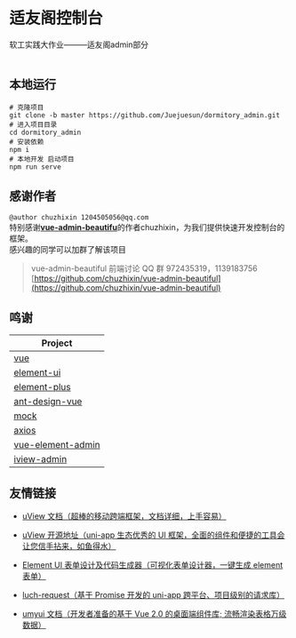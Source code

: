 # 适友阁控制台
软工实践大作业———适友阁admin部分
<br>
<br>

## 本地运行

```shell
# 克隆项目
git clone -b master https://github.com/Juejuesun/dormitory_admin.git
# 进入项目目录
cd dormitory_admin
# 安装依赖
npm i
# 本地开发 启动项目
npm run serve
```

## 感谢作者
`@author chuzhixin 1204505056@qq.com`<br>
特别感谢[**vue-admin-beautifu**](https://github.com/chuzhixin/vue-admin-beautiful)的作者chuzhixin，为我们提供快速开发控制台的框架。<br>
感兴趣的同学可以加群了解该项目
> vue-admin-beautiful 前端讨论 QQ 群 972435319，1139183756 <br>
> [https://github.com/chuzhixin/vue-admin-beautiful](https://github.com/chuzhixin/vue-admin-beautiful)

## 鸣谢

| Project                                                              |
| -------------------------------------------------------------------- |
| [vue](https://github.com/vuejs/vue)                                  |
| [element-ui](https://github.com/ElemeFE/element)                     |
| [element-plus](https://github.com/element-plus/element-plus)         |
| [ant-design-vue](https://github.com/vueComponent/ant-design-vue)     |
| [mock](https://github.com/nuysoft/Mock)                              |
| [axios](https://github.com/axios/axios)                              |
| [vue-element-admin](https://github.com/PanJiaChen/vue-element-admin) |
| [iview-admin](https://github.com/iview/iview-admin)                  |


## 友情链接

- [uView 文档（超棒的移动跨端框架，文档详细，上手容易）](https://uviewui.com/)

- [uView 开源地址（uni-app 生态优秀的 UI 框架，全面的组件和便捷的工具会让您信手拈来，如鱼得水）](https://github.com/YanxinNet/uView/)

- [Element UI 表单设计及代码生成器（可视化表单设计器，一键生成 element 表单）](https://github.com/JakHuang/form-generator/)

- [luch-request（基于 Promise 开发的 uni-app 跨平台、项目级别的请求库）](https://www.quanzhan.co/luch-request/)

- [umyui 文档（开发者准备的基于 Vue 2.0 的桌面端组件库; 流畅渲染表格万级数据）](http://www.umyui.com/)
